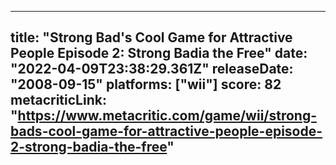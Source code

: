 
---
title: "Strong Bad's Cool Game for Attractive People Episode 2: Strong Badia the Free"
date: "2022-04-09T23:38:29.361Z"
releaseDate: "2008-09-15"
platforms: ["wii"]
score: 82
metacriticLink: "https://www.metacritic.com/game/wii/strong-bads-cool-game-for-attractive-people-episode-2-strong-badia-the-free"
---
